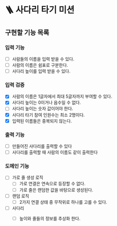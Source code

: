 # 🪜 사다리 타기 미션

## 구현할 기능 목록

### 입력 기능

- [ ] 사람들의 이름을 입력 받을 수 있다.
- [ ] 사람의 이름은 쉼표로 구분한다.
- [ ] 사다리 높이를 입력 받을 수 있다.

### 입력 검증

- [x] 사람의 이름은 1글자에서 최대 5글자까지 부여할 수 있다.
- [x] 사다리 높이는 0이거나 음수일 수 없다.
- [ ] 사다리 높이는 숫자 값이어야 한다.
- [x] 사다리 타기 참여 인원수는 최소 2명이다.
- [x] 입력된 이름들은 중복되지 않는다.

### 출력 기능

- [ ] 만들어진 사다리를 출력할 수 있다
- [ ] 사다리를 출력할 때 사람의 이름도 같이 출력한다

### 도메인 기능

- [ ] 가로 줄 생성 로직
    - [ ] 가로 연결은 연속으로 등장할 수 없다.
    - [ ] 가로 줄은 랜덤한 값을 바탕으로 생성된다.
- [ ] 랜덤 로직
    - [ ] 2가지 연결 상태 중 무작위로 하나를 고를 수 있다.
- [ ] 사다리
    - [ ] 높이와 줄들의 정보를 추상화 한다.




